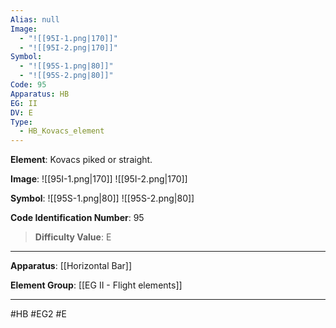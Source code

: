 ```yaml
---
Alias: null
Image:
  - "![[95I-1.png|170]]"
  - "![[95I-2.png|170]]"
Symbol:
  - "![[95S-1.png|80]]"
  - "![[95S-2.png|80]]"
Code: 95
Apparatus: HB
EG: II
DV: E
Type:
  - HB_Kovacs_element
---
```

**Element**: Kovacs piked or straight.

**Image**:
![[95I-1.png|170]]
![[95I-2.png|170]]

**Symbol**:
![[95S-1.png|80]]
![[95S-2.png|80]]

**Code Identification Number**: 95

>**Difficulty Value**: E

___
**Apparatus**: [[Horizontal Bar]]

**Element Group**: [[EG II - Flight elements]]
___
#HB #EG2 #E
